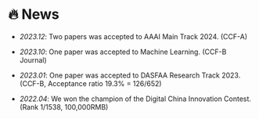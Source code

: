 # 🔥 News
- *2023.12*: Two papers was accepted to AAAI Main Track 2024. (CCF-A)

- *2023.10*: One paper was accepted to Machine Learning. (CCF-B Journal)

- *2023.01*: One paper was accepted to DASFAA Research Track 2023. (CCF-B, Acceptance ratio 19.3% = 126/652)

- *2022.04*: We won the champion of the Digital China Innovation Contest. (Rank 1/1538, 100,000RMB)
